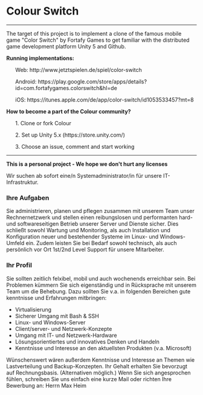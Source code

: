 <h1>Colour Switch</h1>

<hr />

The target of this project is to implement a clone of the famous mobile game "Color Switch" by Fortafy Games to get familiar with the distributed game development platform Unity 5 and Github.



<b>Running implementations:</b>
<ul>Web: http://www.jetztspielen.de/spiel/color-switch</ul>
<ul>Android: https://play.google.com/store/apps/details?id=com.fortafygames.colorswitch&hl=de</ul>
<ul>iOS: https://itunes.apple.com/de/app/color-switch/id1053533457?mt=8</ul>


<b>How to become a part of the Colour community?</b>
<ul>1. Clone or fork Colour</ul>
<ul>2. Set up Unity 5.x (https://store.unity.com/)</ul>
<ul>3. Choose an issue, comment and start working</ul>

<hr />
<b>This is a personal project - We hope we don't hurt any licenses</b>


Wir suchen ab sofort eine/n Systemadministrator/in für unsere IT-Infrastruktur.

### Ihre Aufgaben

Sie administrieren, planen und pflegen zusammen mit unserem Team unser Rechnernetzwerk und stellen einen reibungslosen und performanten hard- und softwareseitigen Betrieb unserer Server und Dienste sicher. Dies schließt sowohl Wartung und Monitoring, als auch Installation und Konfiguration neuer und bestehender Systeme im Linux- und Windows-Umfeld ein. Zudem leisten Sie bei Bedarf sowohl technisch, als auch persönlich vor Ort 1st/2nd Level Support für unsere Mitarbeiter.

### Ihr Profil

Sie sollten zeitlich felxibel, mobil und auch wochenends erreichbar sein. Bei Problemen kümmern Sie sich eigenständig und in Rücksprache mit unserem Team um die Behebung. Dazu sollten Sie v.a. in folgenden Bereichen gute kenntnisse und Erfahrungen mitbringen:

* Virtualisierung
* Sicherer Umgang mit Bash &amp; SSH
* Linux- und Windows-Server
* Client/server- und Netzwerk-Konzepte
* Umgang mit IT- und Netzwerk-Hardware
* Lösungsorientiertes und innovatives Denken und Handeln
* Kenntnisse und Interesse an den aktuellsten Produkten (v.a. Microsoft)

Wünschenswert wären außerdem Kenntnisse und Interesse an Themen wie Lastverteilung und Backup-Konzepten.  Ihr Gehalt erhalten Sie bevorzugt auf Rechnungsbasis. (Alternativen möglich.)  Wenn Sie sich angesprochen fühlen, schreiben Sie uns einfach eine kurze Mail oder richten Ihre Bewerbung an:   Herrn Max Heim

